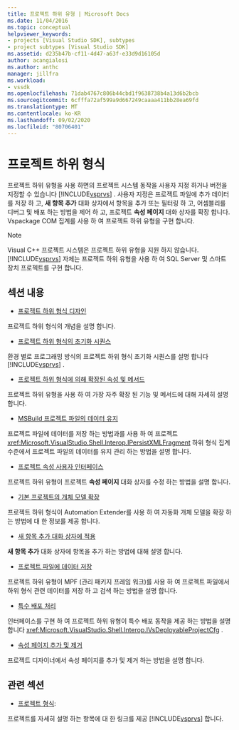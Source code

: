 ```yaml
---
title: 프로젝트 하위 유형 | Microsoft Docs
ms.date: 11/04/2016
ms.topic: conceptual
helpviewer_keywords:
- projects [Visual Studio SDK], subtypes
- project subtypes [Visual Studio SDK]
ms.assetid: d235b47b-cf11-4d47-a63f-e33d9d16105d
author: acangialosi
ms.author: anthc
manager: jillfra
ms.workload:
- vssdk
ms.openlocfilehash: 71dab4767c806b44cbd1f9638738b4a13d6b2bcb
ms.sourcegitcommit: 6cfffa72af599a9d667249caaaa411bb28ea69fd
ms.translationtype: MT
ms.contentlocale: ko-KR
ms.lasthandoff: 09/02/2020
ms.locfileid: "80706401"
---
```

# <a name="project-subtypes"></a>프로젝트 하위 형식
프로젝트 하위 유형을 사용 하면의 프로젝트 시스템 동작을 사용자 지정 하거나 버전을 지정할 수 있습니다 [!INCLUDE[vsprvs](../../code-quality/includes/vsprvs_md.md)] . 사용자 지정은 프로젝트 파일에 추가 데이터를 저장 하 고, **새 항목 추가** 대화 상자에서 항목을 추가 또는 필터링 하 고, 어셈블리를 디버그 및 배포 하는 방법을 제어 하 고, 프로젝트 **속성 페이지** 대화 상자를 확장 합니다. Vspackage COM 집계를 사용 하 여 프로젝트 하위 유형을 구현 합니다.

> [!NOTE]
> Visual C++ 프로젝트 시스템은 프로젝트 하위 유형을 지원 하지 않습니다. [!INCLUDE[vsprvs](../../code-quality/includes/vsprvs_md.md)] 자체는 프로젝트 하위 유형을 사용 하 여 SQL Server 및 스마트 장치 프로젝트를 구현 합니다.

## <a name="in-this-section"></a>섹션 내용
- [프로젝트 하위 형식 디자인](../../extensibility/internals/project-subtypes-design.md)

 프로젝트 하위 형식의 개념을 설명 합니다.

- [프로젝트 하위 형식의 초기화 시퀀스](../../extensibility/internals/initialization-sequence-of-project-subtypes.md)

 환경 별로 프로그래밍 방식의 프로젝트 하위 형식 초기화 시퀀스를 설명 합니다 [!INCLUDE[vsprvs](../../code-quality/includes/vsprvs_md.md)] .

- [프로젝트 하위 형식에 의해 확장된 속성 및 메서드](../../extensibility/internals/properties-and-methods-extended-by-project-subtypes.md)

 프로젝트 하위 유형을 사용 하 여 가장 자주 확장 된 기능 및 메서드에 대해 자세히 설명 합니다.

- [MSBuild 프로젝트 파일의 데이터 유지](../../extensibility/internals/persisting-data-in-the-msbuild-project-file.md)

 프로젝트 파일에 데이터를 저장 하는 방법과를 사용 하 여 프로젝트 <xref:Microsoft.VisualStudio.Shell.Interop.IPersistXMLFragment> 하위 형식 집계 수준에서 프로젝트 파일의 데이터를 유지 관리 하는 방법을 설명 합니다.

- [프로젝트 속성 사용자 인터페이스](../../extensibility/internals/project-property-user-interface.md)

 프로젝트 하위 유형이 프로젝트 **속성 페이지** 대화 상자를 수정 하는 방법을 설명 합니다.

- [기본 프로젝트의 개체 모델 확장](../../extensibility/internals/extending-the-object-model-of-the-base-project.md)

 프로젝트 하위 형식이 Automation Extender를 사용 하 여 자동화 개체 모델을 확장 하는 방법에 대 한 정보를 제공 합니다.

- [새 항목 추가 대화 상자에 적용](../../extensibility/internals/contributing-to-the-add-new-item-dialog-box.md)

 **새 항목 추가** 대화 상자에 항목을 추가 하는 방법에 대해 설명 합니다.

- [프로젝트 파일에 데이터 저장](../../extensibility/saving-data-in-project-files.md)

 프로젝트 하위 유형이 MPF (관리 패키지 프레임 워크)를 사용 하 여 프로젝트 파일에서 하위 형식 관련 데이터를 저장 하 고 검색 하는 방법을 설명 합니다.

- [특수 배포 처리](../../extensibility/internals/handling-specialized-deployment.md)

 인터페이스를 구현 하 여 프로젝트 하위 유형이 특수 배포 동작을 제공 하는 방법을 설명 합니다 <xref:Microsoft.VisualStudio.Shell.Interop.IVsDeployableProjectCfg> .

- [속성 페이지 추가 및 제거](../../extensibility/adding-and-removing-property-pages.md)

 프로젝트 디자이너에서 속성 페이지를 추가 및 제거 하는 방법을 설명 합니다.

## <a name="related-sections"></a>관련 섹션
- [프로젝트 형식](../../extensibility/internals/project-types.md):

 프로젝트를 자세히 설명 하는 항목에 대 한 링크를 제공 [!INCLUDE[vsprvs](../../code-quality/includes/vsprvs_md.md)] 합니다.
